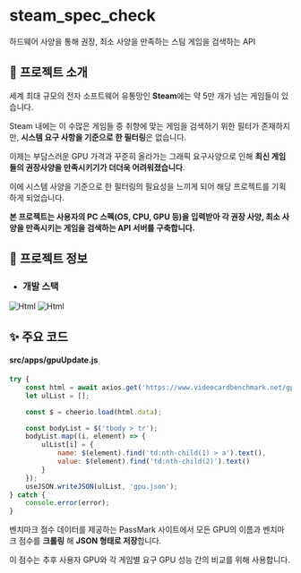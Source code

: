# steam_spec_check
하드웨어 사양을 통해 권장, 최소 사양을 만족하는 스팀 게임을 검색하는 API

## 🎉 프로젝트 소개
세계 최대 규모의 전자 소프트웨어 유통망인 **Steam**에는 약 5만 개가 넘는 게임들이 있습니다.

Steam 내에는 이 수많은 게임들 중 취향에 맞는 게임을 검색하기 위한 필터가 존재하지만,
**시스템 요구 사항을 기준으로 한 필터링**은 없습니다.

이제는 부담스러운 GPU 가격과 꾸준히 올라가는 그래픽 요구사양으로 인해
**최신 게임들의 권장사양을 만족시키기가 더더욱 어려워졌습니다**.

이에 시스템 사양을 기준으로 한 필터링의 필요성을 느끼게 되어 해당 프로젝트를 기획하게 되었습니다.

**본 프로젝트는 사용자의 PC 스펙(OS, CPU, GPU 등)을 입력받아
각 권장 사양, 최소 사양을 만족시키는 게임을 검색하는 API 서버를 구축합니다.**

## 👀 프로젝트 정보
- ### 개발 스택
<img alt="Html" src ="https://img.shields.io/badge/NODEJS-339933.svg?&style=for-the-badge&logo=Node.js&logoColor=white"/> <img alt="Html" src ="https://img.shields.io/badge/EXPRESS-000000.svg?&style=for-the-badge&logo=Express&logoColor=white"/>

## ✨ 주요 코드
#### src/apps/gpuUpdate.js
```js
try {
    const html = await axios.get('https://www.videocardbenchmark.net/gpu_list.php');
    let ulList = [];

    const $ = cheerio.load(html.data);

    const bodyList = $('tbody > tr');
    bodyList.map((i, element) => {
        ulList[i] = {
            name: $(element).find('td:nth-child(1) > a').text(),
            value: $(element).find('td:nth-child(2)').text()
        }
    });
    useJSON.writeJSON(ulList, 'gpu.json');
} catch {
    console.error(error);
}
```
벤치마크 점수 데이터를 제공하는 PassMark 사이트에서 모든 GPU의 이름과 벤치마크 점수를 **크롤링** 해 **JSON 형태로 저장**합니다.

이 점수는 추후 사용자 GPU와 각 게임별 요구 GPU 성능 간의 비교를 위해 사용합니다.
